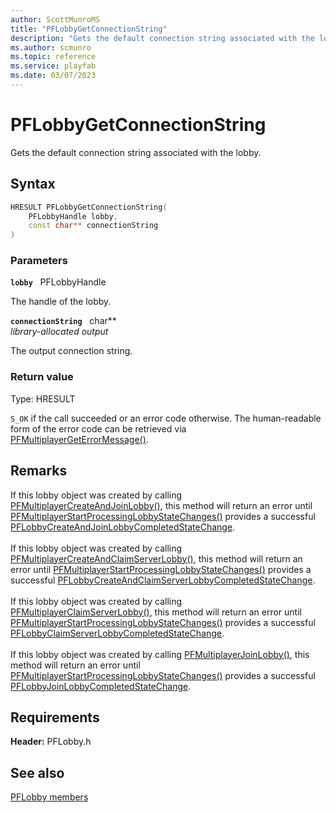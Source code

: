 ```yaml
---
author: ScottMunroMS
title: "PFLobbyGetConnectionString"
description: "Gets the default connection string associated with the lobby."
ms.author: scmunro
ms.topic: reference
ms.service: playfab
ms.date: 03/07/2023
---
```


# PFLobbyGetConnectionString  

Gets the default connection string associated with the lobby.  

## Syntax  
  
```cpp
HRESULT PFLobbyGetConnectionString(  
    PFLobbyHandle lobby,  
    const char** connectionString  
)  
```  
  
### Parameters  
  
**`lobby`** &nbsp; PFLobbyHandle  
  
The handle of the lobby.  
  
**`connectionString`** &nbsp; char**  
*library-allocated output*  
  
The output connection string.  
  
  
### Return value
Type: HRESULT
  
```S_OK``` if the call succeeded or an error code otherwise. The human-readable form of the error code can be retrieved via [PFMultiplayerGetErrorMessage()](../../pfmultiplayer/functions/pfmultiplayergeterrormessage.md).
  
## Remarks  
  
If this lobby object was created by calling [PFMultiplayerCreateAndJoinLobby()](pfmultiplayercreateandjoinlobby.md), this method will return an error until [PFMultiplayerStartProcessingLobbyStateChanges()](pfmultiplayerstartprocessinglobbystatechanges.md) provides a successful [PFLobbyCreateAndJoinLobbyCompletedStateChange](../structs/pflobbycreateandjoinlobbycompletedstatechange.md). <br /><br /> If this lobby object was created by calling [PFMultiplayerCreateAndClaimServerLobby()](pfmultiplayercreateandclaimserverlobby.md), this method will return an error until [PFMultiplayerStartProcessingLobbyStateChanges()](pfmultiplayerstartprocessinglobbystatechanges.md) provides a successful [PFLobbyCreateAndClaimServerLobbyCompletedStateChange](../structs/pflobbycreateandclaimserverlobbycompletedstatechange.md).   <br /><br /> If this lobby object was created by calling [PFMultiplayerClaimServerLobby()](pfmultiplayerclaimserverlobby.md), this method will return an error until [PFMultiplayerStartProcessingLobbyStateChanges()](pfmultiplayerstartprocessinglobbystatechanges.md) provides a successful [PFLobbyClaimServerLobbyCompletedStateChange](../structs/pflobbyclaimserverlobbycompletedstatechange.md).   <br /><br /> If this lobby object was created by calling [PFMultiplayerJoinLobby()](pfmultiplayerjoinlobby.md), this method will return an error until [PFMultiplayerStartProcessingLobbyStateChanges()](pfmultiplayerstartprocessinglobbystatechanges.md) provides a successful [PFLobbyJoinLobbyCompletedStateChange](../structs/pflobbyjoinlobbycompletedstatechange.md).
  
## Requirements  
  
**Header:** PFLobby.h
  
## See also  
[PFLobby members](../pflobby_members.md)  

  
  
